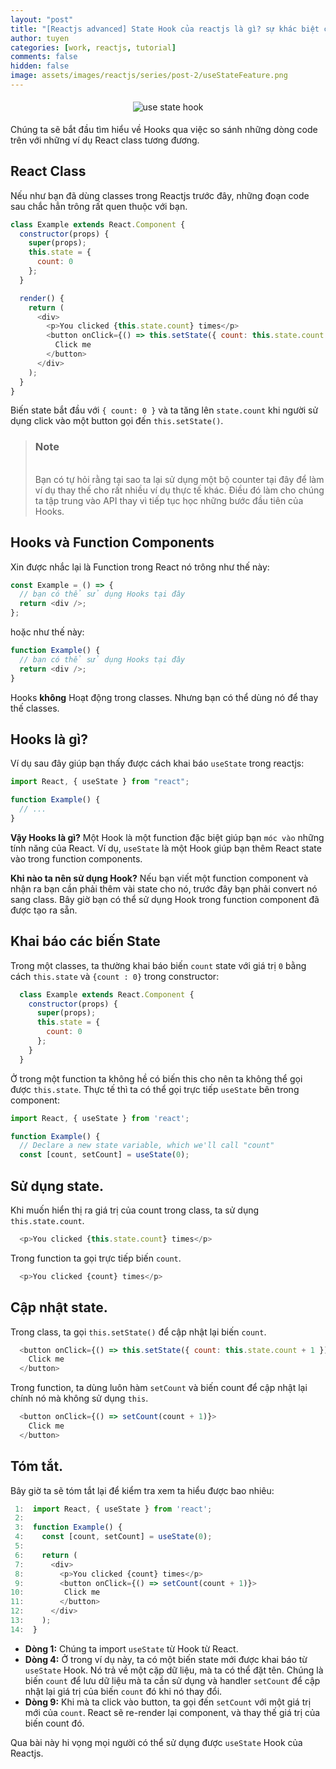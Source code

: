 ```yaml
---
layout: "post"
title: "[Reactjs advanced] State Hook của reactjs là gì? sự khác biệt của hooks và reactjs thường."
author: tuyen
categories: [work, reactjs, tutorial]
comments: false
hidden: false
image: assets/images/reactjs/series/post-2/useStateFeature.png
---
```


<p style="display: flex;"><img style="margin: 5px auto;" src="{{ site.baseurl }}/assets/images/reactjs/series/post-2/useStateHook.png" alt="use state hook" /></p>

Chúng ta sẽ bắt đầu tìm hiểu về Hooks qua việc so sánh những dòng code trên với những ví dụ React class tương đương.

## React Class

Nếu như bạn đã dùng classes trong Reactjs trước đây, những đoạn code sau chắc hẳn trông rất quen thuộc với bạn.

```javascript
class Example extends React.Component {
  constructor(props) {
    super(props);
    this.state = {
      count: 0
    };
  }

  render() {
    return (
      <div>
        <p>You clicked {this.state.count} times</p>
        <button onClick={() => this.setState({ count: this.state.count + 1 })}>
          Click me
        </button>
      </div>
    );
  }
}
```

Biến state bắt đầu với `{ count: 0 }` và ta tăng lên `state.count` khi người sử dụng click vào một button gọi đến `this.setState()`.

> <h3>Note</h3><br/> Bạn có tự hỏi rằng tại sao ta lại sử dụng một bộ counter tại đây để làm ví dụ thay thế cho rất nhiều ví dụ thực tế khác. Điều đó làm cho chúng ta tập trung vào API thay vì tiếp tục học những bước đầu tiên của Hooks.

## Hooks và Function Components

Xin được nhắc lại là Function trong React nó trông như thế này:

```javascript
const Example = () => {
  // bạn có thể sử dụng Hooks tại đây
  return <div />;
};
```

hoặc như thế này:

```javascript
function Example() {
  // bạn có thể sử dụng Hooks tại đây
  return <div />;
}
```

Hooks **không** Hoạt động trong classes. Nhưng bạn có thể dùng nó để thay thế classes.

## Hooks là gì?

Ví dụ sau đây giúp bạn thấy được cách khai báo `useState` trong reactjs:

```javascript
import React, { useState } from "react";

function Example() {
  // ...
}
```

**Vậy Hooks là gì?** Một Hook là một function đặc biệt giúp bạn `móc vào` những tính năng của React. Ví dụ, `useState` là một Hook giúp bạn thêm React state vào trong function components.

**Khi nào ta nên sử dụng Hook?** Nếu bạn viết một function component và nhận ra bạn cần phải thêm vài state cho nó, trước đây bạn phải convert nó sang class. Bây giờ bạn có thể sử dụng Hook trong function component đã được tạo ra sẵn.

## Khai báo các biến State

Trong một classes, ta thường khai báo biến `count` state với giá trị `0` bằng cách `this.state` và `{count : 0}` trong constructor:

```javascript
  class Example extends React.Component {
    constructor(props) {
      super(props);
      this.state = {
        count: 0
      };
    }
  }
```

Ở trong một function ta không hề có biến this cho nên ta không thể gọi được `this.state`. Thực tế thì ta có thể gọi trực tiếp `useState` bên trong component: 

```javascript
import React, { useState } from 'react';

function Example() {
  // Declare a new state variable, which we'll call "count"
  const [count, setCount] = useState(0);
```

## Sử dụng state.

Khi muốn hiển thị ra giá trị của count trong class, ta sử dụng `this.state.count`.

```javascript
  <p>You clicked {this.state.count} times</p>
```

Trong function ta gọi trực tiếp biến `count`.

```javascript
  <p>You clicked {count} times</p>
```

## Cập nhật state.

Trong class, ta gọi `this.setState()` để cập nhật lại biến `count`.

```js
  <button onClick={() => this.setState({ count: this.state.count + 1 })}>
    Click me
  </button>
```

Trong function, ta dùng luôn hàm `setCount` và biến count để cập nhật lại chính nó mà không sử dụng `this`.

```js
  <button onClick={() => setCount(count + 1)}>
    Click me
  </button>
```

## Tóm tắt.

Bây giờ ta sẽ tóm tắt lại để kiểm tra xem ta hiểu được bao nhiêu:

```js
 1:  import React, { useState } from 'react';
 2:
 3:  function Example() {
 4:    const [count, setCount] = useState(0);
 5:
 6:    return (
 7:      <div>
 8:        <p>You clicked {count} times</p>
 9:        <button onClick={() => setCount(count + 1)}>
10:         Click me
11:        </button>
12:      </div>
13:    );
14:  }
```

- <b>Dòng 1:</b> Chúng ta import `useState` từ Hook từ React.
- <b>Dòng 4:</b> Ở trong ví dụ này, ta có một biến state mới được khai báo từ `useState` Hook. Nó trả về một cặp dữ liệu, mà ta có thể đặt tên. Chúng là biến `count` để lưu dữ liệu mà ta cần sử dụng và handler `setCount` để cập nhật lại giá trị của biến `count` đó khi nó thay đổi.
- <b>Dòng 9:</b> Khi mà ta click vào button, ta gọi đến `setCount` với một giá trị mới của `count`. React sẽ re-render lại component, và thay thế giá trị của biến count đó.

Qua bài này hi vọng mọi người có thể sử dụng được `useState` Hook của Reactjs.